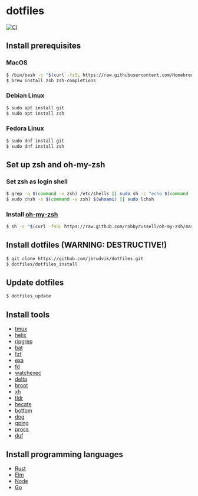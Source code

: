 # dotfiles

[![CI](https://github.com/jbrudvik/dotfiles/actions/workflows/ci.yml/badge.svg)](https://github.com/jbrudvik/dotfiles/actions/workflows/ci.yml)

## Install prerequisites

### MacOS

```sh
$ /bin/bash -c "$(curl -fsSL https://raw.githubusercontent.com/Homebrew/install/HEAD/install.sh)"
$ brew install zsh zsh-completions
```

### Debian Linux

```sh
$ sudo apt install git
$ sudo apt install zsh
```

### Fedora Linux

```sh
$ sudo dnf install git
$ sudo dnf install zsh
```

## Set up zsh and oh-my-zsh

### Set zsh as login shell

```sh
$ grep -q $(command -v zsh) /etc/shells || sudo sh -c "echo $(command -v zsh) >> /etc/shells"
$ sudo chsh -s $(command -v zsh) $(whoami) || sudo lchsh
```

### Install [oh-my-zsh](https://ohmyz.sh)

```sh
$ sh -c "$(curl -fsSL https://raw.github.com/robbyrussell/oh-my-zsh/master/tools/install.sh)"
```

## Install dotfiles (WARNING: DESTRUCTIVE!)

```sh
$ git clone https://github.com/jbrudvik/dotfiles.git
$ dotfiles/dotfiles_install
```

## Update dotfiles

```sh
$ dotfiles_update
```

## Install tools

- [tmux](https://github.com/tmux/tmux/wiki/Installing)
- [helix](https://docs.helix-editor.com/install.html)
- [ripgrep](https://github.com/BurntSushi/ripgrep#installation)
- [bat](https://github.com/sharkdp/bat#installation)
- [fzf](https://github.com/junegunn/fzf#installation)
- [exa](https://github.com/ogham/exa#installation)
- [fd](https://github.com/sharkdp/fd#installation)
- [watchexec](https://github.com/watchexec/watchexec#install)
- [delta](https://github.com/dandavison/delta#get-started)
- [broot](https://dystroy.org/broot/install/)
- [xh](https://github.com/ducaale/xh#installation)
- [tldr](https://github.com/tldr-pages/tldr)
- [hecate](https://github.com/evanmiller/hecate)
- [bottom](https://github.com/ClementTsang/bottom#installation)
- [dog](https://github.com/ogham/dog#installation)
- [gping](https://github.com/orf/gping#install-cd)
- [procs](https://github.com/dalance/procs#installation)
- [duf](https://github.com/muesli/duf#installation)

## Install programming languages

- [Rust](https://www.rust-lang.org/tools/install)
- [Elm](https://www.rust-lang.org/tools/install)
- [Node](https://github.com/tj/n)
- [Go](https://go.dev/doc/install)

